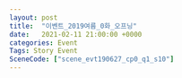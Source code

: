 ```yaml
---
layout: post
title:  "이벤트_2019여름_0화_오프닝"
date:   2021-02-11 21:00:00 +0000
categories: Event
Tags: Story Event
SceneCode: ["scene_evt190627_cp0_q1_s10"]
---
```

